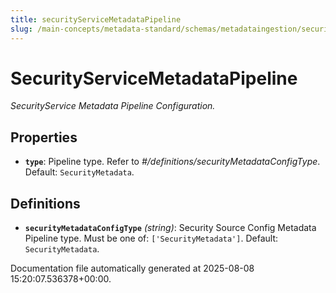 ```yaml
---
title: securityServiceMetadataPipeline
slug: /main-concepts/metadata-standard/schemas/metadataingestion/securityservicemetadatapipeline
---
```


# SecurityServiceMetadataPipeline

*SecurityService Metadata Pipeline Configuration.*

## Properties

- **`type`**: Pipeline type. Refer to *#/definitions/securityMetadataConfigType*. Default: `SecurityMetadata`.
## Definitions

- **`securityMetadataConfigType`** *(string)*: Security Source Config Metadata Pipeline type. Must be one of: `['SecurityMetadata']`. Default: `SecurityMetadata`.


Documentation file automatically generated at 2025-08-08 15:20:07.536378+00:00.
